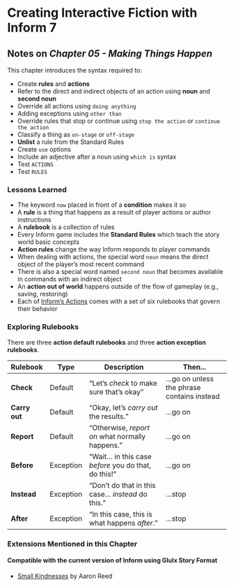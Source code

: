 # Creating Interactive Fiction with Inform 7

## Notes on _Chapter 05 - Making Things Happen_

This chapter introduces the syntax required to:

* Create **rules** and **actions** 
* Refer to the direct and indirect objects of an action using **noun** and **second noun**
* Override all actions using `doing anything`
* Adding exceptions using `other than`
* Override rules that stop or continue using `stop the action` or `continue the action`
* Classify a thing as `on-stage` or `off-stage`
* **Unlist** a rule from the Standard Rules
* Create `use` options
* Include an adjective after a noun using `which is` syntax
* Test `ACTIONS`
* Test `RULES`

### Lessons Learned

* The keyword `now` placed in front of a **condition** makes it so
* A **rule** is a thing that happens as a result of player actions or author instructions
* A **rulebook** is a collection of rules
* Every Inform game includes the **Standard Rules** which teach the story world basic concepts
* **Action rules** change the way Inform responds to player commands
* When dealing with actions, the special word `noun` means the direct object of the player’s most recent command
* There is also a special word named `second noun` that becomes available in commands with an indirect object
* An **action out of world** happens outside of the flow of gameplay (e.g., saving, restoring)
* Each of [Inform’s Actions](notes/default-verbs.md) comes with a set of six rulebooks that govern their behavior

### Exploring Rulebooks

There are three **action default rulebooks** and three **action exception rulebooks**.

| Rulebook      | Type      | Description                                          | Then...                                   |
| --------      | ----      | -----------                                          | -------                                   |
| **Check**     | Default   | “Let’s _check_ to make sure that’s okay”             | …go on unless the phrase contains instead |
| **Carry out** | Default   | “Okay, let’s _carry out_ the results.”               | …go on                                    |
| **Report**    | Default   | “Otherwise, _report on_ what normally happens.”      | …go on                                    |
| **Before**    | Exception | “Wait…  in this case _before_ you do that, do this!” | …go on                                    |
| **Instead**   | Exception | “Don’t do that in this case…  _instead_ do this.”    | …stop                                     |
| **After**     | Exception | “In this case, this is what happens _after_.”        | …stop                                     |

### Extensions Mentioned in this Chapter

#### Compatible with the current version of Inform using Glulx Story Format

* [Small Kindnesses](https://github.com/i7/extensions/blob/10.1/Aaron%20Reed/Small%20Kindnesses-v13.i7x) by Aaron Reed

